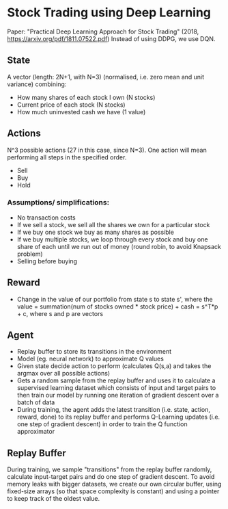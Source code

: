 # Stock Trading using Deep Learning


Paper: "Practical Deep Learning Approach for Stock Trading" (2018, https://arxiv.org/pdf/1811.07522.pdf)
Instead of using DDPG, we use DQN.

## State
A vector (length: 2N+1, with N=3) (normalised, i.e. zero mean and unit variance) combining:
- How many shares of each stock I own (N stocks)
- Current price of each stock (N stocks)
- How much uninvested cash we have (1 value)

## Actions
N^3 possible actions (27 in this case, since N=3). One action will mean performing all steps in the specified order.
- Sell
- Buy
- Hold

### Assumptions/ simplifications:
- No transaction costs
- If we sell a stock, we sell all the shares we own for a particular stock
- If we buy one stock we buy as many shares as possible
- If we buy multiple stocks, we loop through every stock and buy one share of each until we run out of money (round robin, to avoid Knapsack problem)
- Selling before buying

## Reward
- Change in the value of our portfolio from state s to state s', where the value = summation(num of stocks owned * stock price) + cash = s^T*p + c, where s and p are vectors

## Agent
- Replay buffer to store its transitions in the environment
- Model (eg. neural network) to approximate Q values
- Given state decide action to perform (calculates Q(s,a) and takes the argmax over all possible actions)
- Gets a random sample from the replay buffer and uses it to calculate a supervised learning dataset which consists of input and target pairs to then train our model by running one iteration of gradient descent over a batch of data
- During training, the agent adds the latest transition (i.e. state, action, reward, done) to its replay buffer and performs Q-Learning updates (i.e. one step of gradient descent) in order to train the Q function approximator

## Replay Buffer
During training, we sample "transitions" from the replay buffer randomly, calculate input-target pairs and do one step of gradient descent.
To avoid memory leaks with bigger datasets, we create our own circular buffer, using fixed-size arrays (so that space complexity is constant) and using a pointer to keep track of the oldest value.
